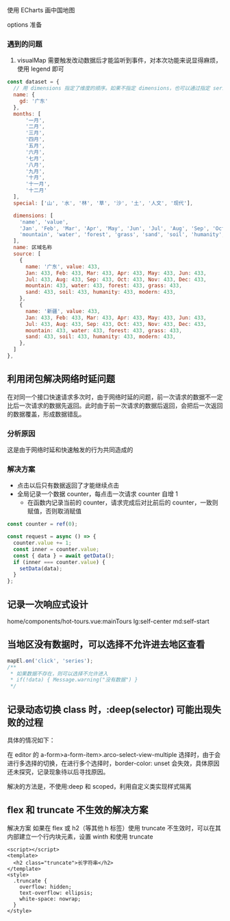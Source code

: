 使用 ECharts 画中国地图

options 准备

### 遇到的问题

1. visualMap 需要触发改动数据后才能监听到事件，对本次功能来说显得麻烦，使用 legend 即可

```js
const dataset = {
  // 用 dimensions 指定了维度的顺序。如果不指定 dimensions，也可以通过指定 series.encode
  name: {
    gd: '广东'
  },
  months: [
      '一月',
      '二月',
      '三月',
      '四月',
      '五月',
      '六月',
      '七月',
      '八月',
      '九月',
      '十月',
      '十一月',
      '十二月'
  ],
  special: ['山', '水', '林', '草', '沙', '土', '人文', '现代'],

  dimensions: [
    'name', 'value',
    'Jan', 'Feb', 'Mar', 'Apr', 'May', 'Jun', 'Jul', 'Aug', 'Sep', 'Oct', 'Nov', 'Dec',
    'mountain', 'water', 'forest', 'grass', 'sand', 'soil', 'humanity', 'modern'
  ],
  name: 区域名称
  source: [
    {
      name: '广东', value: 433,
      Jan: 433, Feb: 433, Mar: 433, Apr: 433, May: 433, Jun: 433,
      Jul: 433, Aug: 433, Sep: 433, Oct: 433, Nov: 433, Dec: 433,
      mountain: 433, water: 433, forest: 433, grass: 433,
      sand: 433, soil: 433, humanity: 433, modern: 433,
    },
    {
      name: '新疆', value: 433,
      Jan: 433, Feb: 433, Mar: 433, Apr: 433, May: 433, Jun: 433,
      Jul: 433, Aug: 433, Sep: 433, Oct: 433, Nov: 433, Dec: 433,
      mountain: 433, water: 433, forest: 433, grass: 433,
      sand: 433, soil: 433, humanity: 433, modern: 433,
    },
  ]
},
```

## 利用闭包解决网络时延问题

在对同一个接口快速请求多次时，由于网络时延的问题，前一次请求的数据不一定比后一次请求的数据先返回。此时由于前一次请求的数据后返回，会把后一次返回的数据覆盖，形成数据错乱。

### 分析原因

这是由于网络时延和快速触发的行为共同造成的

### 解决方案

- 点击以后只有数据返回了才能继续点击
- 全局记录一个数据 counter，每点击一次请求 counter 自增 1
  - 在函数内记录当前的 counter，请求完成后对比前后的 counter，一致则赋值，否则取消赋值

```ts
const counter = ref(0);

const request = async () => {
  counter.value += 1;
  const inner = counter.value;
  const { data } = await getData();
  if (inner === counter.value) {
    setData(data);
  }
};
```

## 记录一次响应式设计

home/components/hot-tours.vue:mainTours
lg:self-center
md:self-start

## 当地区没有数据时，可以选择不允许进去地区查看

```ts
mapEl.on('click', 'series');
/**
 * 如果数据不存在，则可以选择不允许进入
 * if(!data) { Message.warning("没有数据") }
 */
```

## 记录动态切换 class 时，:deep(selector) 可能出现失败的过程

具体的情况如下：

在 editor 的 a-form>a-form-item>.arco-select-view-multiple 选择时，由于会进行多选择的切换，在进行多个选择时，border-color: unset 会失效，具体原因还未探究，记录现象待以后寻找原因。

解决的方法是，不使用:deep 和 scoped，利用自定义类实现样式隔离

## flex 和 truncate 不生效的解决方案

解决方案
如果在 flex 或 h2（等其他 h 标签）使用 truncate 不生效时，可以在其内部建立一个行内块元素，设置 winth 和使用 truncate

```vue
<script></script>
<template>
  <h2 class="truncate">长字符串</h2>
</template>
<style>
  .truncate {
    overflow: hidden;
    text-overflow: ellipsis;
    white-space: nowrap;
  }
</style>
```
